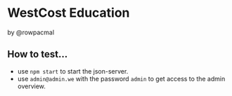# WestCost Education

by @rowpacmal

## How to test...

- use `npm start` to start the json-server.
- use `admin@admin.we` with the password `admin` to get access to the admin overview.
